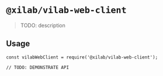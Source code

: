 # `@xilab/vilab-web-client`

> TODO: description

## Usage

```
const vilabWebClient = require('@xilab/vilab-web-client');

// TODO: DEMONSTRATE API
```

